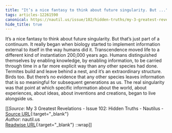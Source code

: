 ```yaml
---
title: "It’s a nice fantasy to think about future singularity. But ..."
tags: articles-12261590
canonical: https://nautil.us/issue/102/hidden-truths/my-3-greatest-revelations
hide_title: true
---
```


It’s a nice fantasy to think about future singularity. But that’s just part of a continuum. It really began when biology started to implement information external to itself in the way humans did it. Transcendence moved life to a different kind of instantiation 200,000 years ago. Humans distinguished themselves by enabling knowledge, by enabling information, to be carried through time in a far more explicit way than any other species had done. Termites build and leave behind a nest, and it’s an extraordinary structure. Birds too. But there’s no evidence that any other species leaves information that is so meaningful for subsequent generations as us. The real singularity was that point at which specific information about the world, about experiences, about ideas, about inventions and creations, began to live alongside us.


[[_Source_: My 3 Greatest Revelations - Issue 102: Hidden Truths - Nautilus - [Source URL](https://nautil.us/issue/102/hidden-truths/my-3-greatest-revelations){:target="_blank"}<br>
_Author_: nautil.us<br>
[Readwise URL](https://readwise.io/open/258222316){:target="_blank"}
::wrap]]
